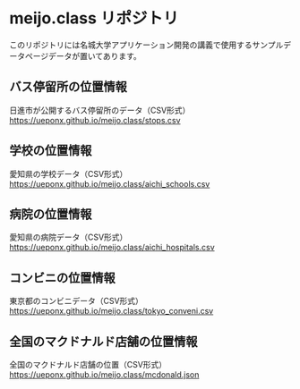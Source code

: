 # meijo.class リポジトリ
このリポジトリには名城大学アプリケーション開発の講義で使用するサンプルデータページデータが置いてあります。

## バス停留所の位置情報

日進市が公開するバス停留所のデータ（CSV形式）
https://ueponx.github.io/meijo.class/stops.csv

## 学校の位置情報

愛知県の学校データ（CSV形式）
https://ueponx.github.io/meijo.class/aichi_schools.csv

## 病院の位置情報

愛知県の病院データ（CSV形式）
https://ueponx.github.io/meijo.class/aichi_hospitals.csv

## コンビニの位置情報

東京都のコンビニデータ（CSV形式）
https://ueponx.github.io/meijo.class/tokyo_conveni.csv

## 全国のマクドナルド店舗の位置情報

全国のマクドナルド店舗の位置（CSV形式）
https://ueponx.github.io/meijo.class/mcdonald.json
